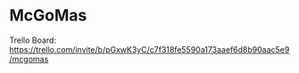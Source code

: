 # McGoMas

Trello Board: https://trello.com/invite/b/pGxwK3yC/c7f318fe5590a173aaef6d8b90aac5e9/mcgomas
